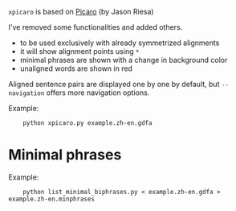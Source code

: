 ``xpicaro`` is based on [Picaro](https://github.com/mjpost/picaro.git) (by Jason Riesa)

I've removed some functionalities and added others.

* to be used exclusively with already symmetrized alignments
* it will show alignment points using ``*``
* minimal phrases are shown with a change in background color
* unaligned words are shown in red


Aligned sentence pairs are displayed one by one by default, but ``--navigation`` offers more navigation options.


Example:

    
        python xpicaro.py example.zh-en.gdfa


# Minimal phrases

Example:

        python list_minimal_biphrases.py < example.zh-en.gdfa > example.zh-en.minphrases 
